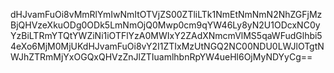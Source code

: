 dHJvamFuOi8vMmRlYmIwNmItOTVjZS00ZTliLTk1NmEtNmNmN2NhZGFjMzBjQHVzeXkuODg0ODk5LmNmOjQ0Mwp0cm9qYW46Ly8yN2U1ODcxNC0yYzBiLTRmYTQtYWZiNi1iOTFlYzA0MWIxY2ZAdXNmcmVlMS5qaWFudGlhbi54eXo6MjM0MjUKdHJvamFuOi8vY2I1ZTIxMzUtNGQ2NC00NDU0LWJlOTgtNWJhZTRmMjYxOGQxQHVzZnJlZTIuamlhbnRpYW4ueHl6OjMyNDYyCg==